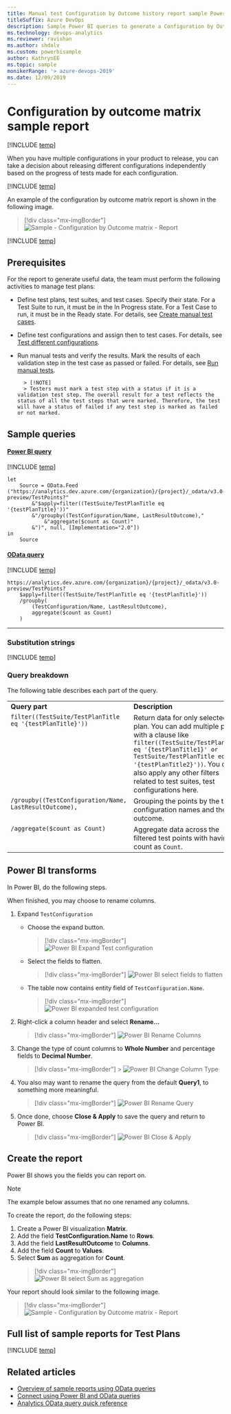 ```yaml
---
title: Manual test Configuration by Outcome history report sample Power BI report 
titleSuffix: Azure DevOps
description: Sample Power BI queries to generate a Configuration by Outcome matrix report
ms.technology: devops-analytics
ms.reviewer: ravishan
ms.author: shdalv
ms.custom: powerbisample
author: KathrynEE
ms.topic: sample
monikerRange: '> azure-devops-2019'
ms.date: 12/09/2019
---
```


# Configuration by outcome matrix sample report

[!INCLUDE [temp](../includes/version-azure-devops-cloud.md)]

When you have multiple configurations in your product to release, you can take a decision about releasing different configurations independently based on the progress of tests made for each configuration.

[!INCLUDE [temp](includes/preview-note.md)]

An example of the configuration by outcome matrix report is shown in the following image.

> [!div class="mx-imgBorder"]
> ![Sample - Configuration by Outcome matrix - Report](media/odatapowerbi-configurationbyoutcome.png)

[!INCLUDE [temp](includes/sample-required-reading.md)]

## Prerequisites

For the report to generate useful data, the team must perform the following activities to manage test plans:

* Define test plans, test suites, and test cases. Specify their state. For a Test Suite to run, it must be in the In Progress state. For a Test Case to run, it must be in the Ready state. For details, see [Create manual test cases](../../test/create-test-cases.md).
* Define test configurations and assign then to test cases. For details, see [Test different configurations](../../test/test-different-configurations.md).
* Run manual tests and verify the results. Mark the results of each validation step in the test case as passed or failed. For details, see [Run manual tests](../../test/run-manual-tests.md).

      	> [!NOTE]  
      	> Testers must mark a test step with a status if it is a validation test step. The overall result for a test reflects the status of all the test steps that were marked. Therefore, the test will have a status of failed if any test step is marked as failed or not marked.

## Sample queries

#### [Power BI query](#tab/powerbi/)

[!INCLUDE [temp](includes/sample-powerbi-query.md)]

```
let
    Source = OData.Feed ("https://analytics.dev.azure.com/{organization}/{project}/_odata/v3.0-preview/TestPoints?"
        &"$apply=filter((TestSuite/TestPlanTitle eq '{testPlanTitle}'))"
        &"/groupby((TestConfiguration/Name, LastResultOutcome),"
            &"aggregate($count as Count)"
        &")", null, [Implementation="2.0"])
in
    Source
```

#### [OData query](#tab/odata/)

[!INCLUDE [temp](includes/sample-odata-query.md)]

```
https://analytics.dev.azure.com/{organization}/{project}/_odata/v3.0-preview/TestPoints?  
    $apply=filter((TestSuite/TestPlanTitle eq '{testPlanTitle}'))
    /groupby(
        (TestConfiguration/Name, LastResultOutcome),  
        aggregate($count as Count)
    )
```

---

### Substitution strings

[!INCLUDE [temp](includes/sample-query-substitutions-3.md)]

### Query breakdown

The following table describes each part of the query.

<table width="90%">
<tbody valign="top">
<tr><td width="25%"><b>Query part</b></td><td><b>Description</b></td><tr>
<tr><td><code>filter((TestSuite/TestPlanTitle eq '{testPlanTitle}')) </code></td><td>Return data for only selected test plan. You can add multiple plans with a clause like <code>filter((TestSuite/TestPlanTitle eq '{testPlanTitle1}' or TestSuite/TestPlanTitle eq '{testPlanTitle2}'))</code>. You can also apply any other filters related to test suites, test configurations here.</td><tr>
<tr><td><code>/groupby((TestConfiguration/Name, LastResultOutcome),</code></td><td>Grouping the points by the test configuration names and their outcome.</td><tr>
<tr><td><code>/aggregate($count as Count)</code></td><td>Aggregate data across the filtered test points with having count as <code>Count</code>.</td><tr>
</tbody>
</table>

## Power BI transforms

In Power BI, do the following steps.

When finished, you may choose to rename columns.

1.  Expand <code>TestConfiguration</code>

    * Choose the expand button.

      > [!div class="mx-imgBorder"]
      > ![Power BI Expand Test configuration](media/powerbi-expand-testconfiguration.png)

    * Select the fields to flatten.

      > [!div class="mx-imgBorder"]
      > ![Power BI select fields to flatten](media/powerbi-testconfiguration-flatten.png)

    * The table now contains entity field of <code>TestConfiguration.Name</code>.

      > [!div class="mx-imgBorder"]
      > ![Power BI expanded test configuration](media/powerbi-expanded-testconfiguration.png)

1.  Right-click a column header and select **Rename...**

    > [!div class="mx-imgBorder"]
    > ![Power BI Rename Columns](media/powerbi-rename-columns.png)

1.  Change the type of count columns to **Whole Number** and percentage fields to **Decimal Number**.

    > [!div class="mx-imgBorder"] > ![Power BI Change Column Type](media/powerbi-change-column-type.png)

1.  You also may want to rename the query from the default **Query1**, to something more meaningful.

    > [!div class="mx-imgBorder"]
    > ![Power BI Rename Query](media/powerbi-rename-query.png)

1.  Once done, choose **Close & Apply** to save the query and return to Power BI.

    > [!div class="mx-imgBorder"]
    > ![Power BI Close & Apply](media/powerbi-close-apply.png)

## Create the report

Power BI shows you the fields you can report on.

> [!NOTE]  
> The example below assumes that no one renamed any columns.

To create the report, do the following steps:

1.  Create a Power BI visualization **Matrix**.
1.  Add the field **TestConfiguration.Name** to **Rows**.
1.  Add the field **LastResultOutcome** to **Columns**.
1.  Add the field **Count** to **Values**.
1.  Select **Sum** as aggregation for **Count**.
    > [!div class="mx-imgBorder"]
    > ![Power BI select Sum as aggregation](media/powerbi-sum-aggregation.png)

Your report should look similar to the following image.

> [!div class="mx-imgBorder"]
> ![Sample - Configuration by Outcome matrix - Report](media/odatapowerbi-configurationbyoutcome.png)

## Full list of sample reports for Test Plans

[!INCLUDE [temp](includes/sample-full-list-test-plans.md)]

## Related articles

* [Overview of sample reports using OData queries](/azure/devops/report/powerbi/sample-odata-overview)
* [Connect using Power BI and OData queries](/azure/devops/report/powerbi/odataquery-connect)
* [Analytics OData query quick reference](/azure/devops/report/extend-analytics/quick-ref)
